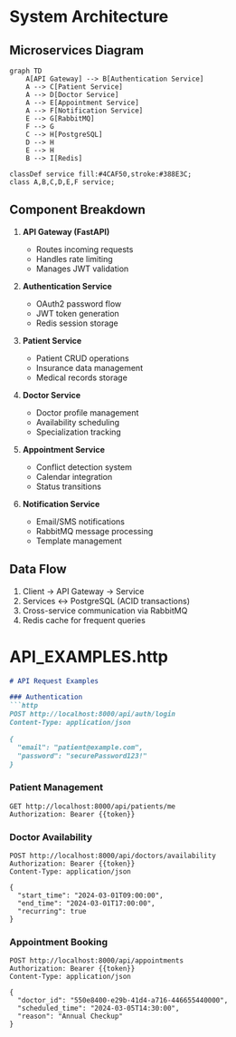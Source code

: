 
# System Architecture

## Microservices Diagram

```mermaid
graph TD
    A[API Gateway] --> B[Authentication Service]
    A --> C[Patient Service]
    A --> D[Doctor Service]
    A --> E[Appointment Service]
    A --> F[Notification Service]
    E --> G[RabbitMQ]
    F --> G
    C --> H[PostgreSQL]
    D --> H
    E --> H
    B --> I[Redis]

classDef service fill:#4CAF50,stroke:#388E3C;
class A,B,C,D,E,F service;
```

## Component Breakdown

1. **API Gateway (FastAPI)**
   - Routes incoming requests
   - Handles rate limiting
   - Manages JWT validation

2. **Authentication Service**
   - OAuth2 password flow
   - JWT token generation
   - Redis session storage

3. **Patient Service**
   - Patient CRUD operations
   - Insurance data management
   - Medical records storage

4. **Doctor Service**
   - Doctor profile management
   - Availability scheduling
   - Specialization tracking

5. **Appointment Service**
   - Conflict detection system
   - Calendar integration
   - Status transitions

6. **Notification Service**
   - Email/SMS notifications
   - RabbitMQ message processing
   - Template management

## Data Flow
1. Client → API Gateway → Service
2. Services ↔ PostgreSQL (ACID transactions)
3. Cross-service communication via RabbitMQ
4. Redis cache for frequent queries

# API_EXAMPLES.http

```markdown
# API Request Examples

### Authentication
```http
POST http://localhost:8000/api/auth/login
Content-Type: application/json

{
  "email": "patient@example.com",
  "password": "securePassword123!"
}
```

### Patient Management
```http
GET http://localhost:8000/api/patients/me
Authorization: Bearer {{token}}
```

### Doctor Availability
```http
POST http://localhost:8000/api/doctors/availability
Authorization: Bearer {{token}}
Content-Type: application/json

{
  "start_time": "2024-03-01T09:00:00",
  "end_time": "2024-03-01T17:00:00",
  "recurring": true
}
```

### Appointment Booking
```http
POST http://localhost:8000/api/appointments
Authorization: Bearer {{token}}
Content-Type: application/json

{
  "doctor_id": "550e8400-e29b-41d4-a716-446655440000",
  "scheduled_time": "2024-03-05T14:30:00",
  "reason": "Annual Checkup"
}
